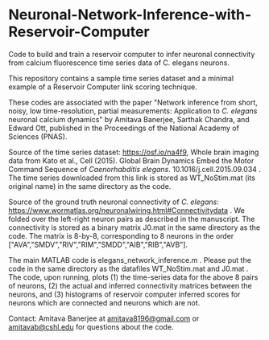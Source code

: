 # Neuronal-Network-Inference-with-Reservoir-Computer
Code to build and train a reservoir computer to infer neuronal connectivity from calcium fluorescence time series data of C. elegans neurons.

This repository contains a sample time series dataset and a minimal example of a Reservoir Computer link scoring technique.

These codes are associated with the paper "Network inference from short, noisy, low time-resolution, partial measurements: Application to *C. elegans* neuronal calcium dynamics" by Amitava Banerjee, Sarthak Chandra, and Edward Ott, published in the Proceedings of the National Academy of Sciences (PNAS).

Source of the time series dataset: https://osf.io/na4f9, Whole brain imaging data from Kato et al., Cell (2015). Global Brain Dynamics Embed the Motor Command Sequence of *Caenorhabditis elegans*. 10.1016/j.cell.2015.09.034 . The time series downloaded from this link is stored as WT_NoStim.mat (its original name) in the same directory as the code.

Source of the ground truth neuronal connectivity of *C. elegans*: https://www.wormatlas.org/neuronalwiring.html#Connectivitydata . We folded over the left-right neuron pairs as described in the manuscript. The connectivity is stored as a binary matrix J0.mat in the same directory as the code. The matrix is 8-by-8, corresponding to 8 neurons in the order ["AVA","SMDV","RIV","RIM","SMDD","AIB","RIB","AVB"].

The main MATLAB code is elegans_network_inference.m . Please put the code in the same directory as the datafiles WT_NoStim.mat and J0.mat . The code, upon running, plots (1) the time-series data for the above 8 pairs of neurons, (2) the actual and inferred connectivity matrices between the neurons, and (3) histograms of reservoir computer inferred scores for neurons which are connected and neurons which are not.

Contact: Amitava Banerjee at amitava8196@gmail.com or amitavab@cshl.edu for questions about the code.
